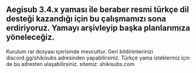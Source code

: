 ## Aegisub 3.4.x yaması ile beraber resmi türkçe dil desteği kazandığı için bu çalışmamızı sona erdiriyoruz. Yamayı arşivleyip başka planlarımıza yöneleceğiz.


Kurulum rar dosyası içerisinde mevcuttur.
Geri bildirimlerinizi discord.gg/shikisubs adresinden yapabilirsiniz.
Türkçe yama istekleriniz için de bu adresten ulaşabilirsiniz.
sitemiz: shikisubs.com
